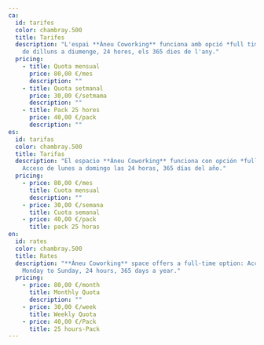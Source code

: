 ```yaml
---
ca:
  id: tarifes
  color: chambray.500
  title: Tarifes
  description: "L'espai **Àneu Coworking** funciona amb opció *full time*: Accés
    de dilluns a diumenge, 24 hores, els 365 dies de l'any."
  pricing:
    - title: Quota mensual
      price: 80,00 €/mes
      description: ""
    - title: Quota setmanal
      price: 30,00 €/setmama
      description: ""
    - title: Pack 25 hores
      price: 40,00 €/pack
      description: ""
es:
  id: tarifas
  color: chambray.500
  title: Tarifas
  description: "El espacio **Àneu Coworking** funciona con opción *full time*:
    Acceso de lunes a domingo las 24 horas, 365 días del año."
  pricing:
    - price: 80,00 €/mes
      title: Cuota mensual
      description: ""
    - price: 30,00 €/semana
      title: Cuota semanal
    - price: 40,00 €/pack
      title: pack 25 horas
en:
  id: rates
  color: chambray.500
  title: Rates
  description: "**Àneu Coworking** space offers a full-time option: Access from
    Monday to Sunday, 24 hours, 365 days a year."
  pricing:
    - price: 80,00 €/month
      title: Monthly Quota
      description: ""
    - price: 30,00 €/week
      title: Weekly Quota
    - price: 40,00 €/Pack
      title: 25 hours-Pack
---
```

